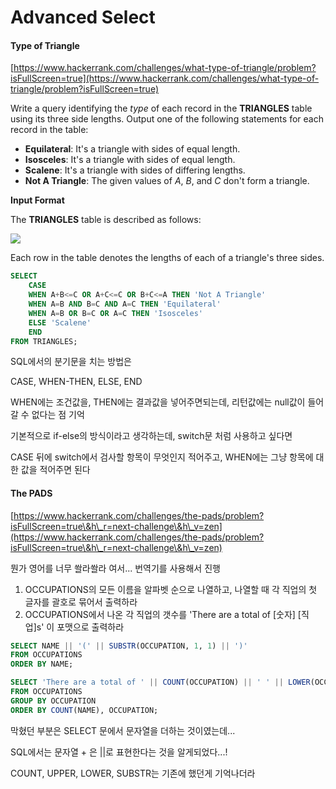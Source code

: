 # Advanced Select

#### Type of Triangle

[https://www.hackerrank.com/challenges/what-type-of-triangle/problem?isFullScreen=true](https://www.hackerrank.com/challenges/what-type-of-triangle/problem?isFullScreen=true)

Write a query identifying the _type_ of each record in the **TRIANGLES** table using its three side lengths. Output one of the following statements for each record in the table:

* **Equilateral**: It's a triangle with  sides of equal length.
* **Isosceles**: It's a triangle with  sides of equal length.
* **Scalene**: It's a triangle with  sides of differing lengths.
* **Not A Triangle**: The given values of _A_, _B_, and _C_ don't form a triangle.

**Input Format**

The **TRIANGLES** table is described as follows:

![](https://s3.amazonaws.com/hr-challenge-images/12887/1443815629-ac2a843fb7-1.png)

Each row in the table denotes the lengths of each of a triangle's three sides.

```sql
SELECT
    CASE 
    WHEN A+B<=C OR A+C<=C OR B+C<=A THEN 'Not A Triangle'
    WHEN A=B AND B=C AND A=C THEN 'Equilateral'
    WHEN A=B OR B=C OR A=C THEN 'Isosceles'
    ELSE 'Scalene'
    END
FROM TRIANGLES;
```

SQL에서의 분기문을 치는 방법은&#x20;

CASE, WHEN-THEN, ELSE, END

WHEN에는 조건값을, THEN에는 결과값을 넣어주면되는데, 리턴값에는 null값이 들어갈 수 없다는 점 기억

기본적으로 if-else의 방식이라고 생각하는데, switch문 처럼 사용하고 싶다면

CASE 뒤에 switch에서 검사할 항목이 무엇인지 적어주고, WHEN에는 그냥 항목에 대한 값을 적어주면 된다





#### The PADS

[https://www.hackerrank.com/challenges/the-pads/problem?isFullScreen=true\&h\_r=next-challenge\&h\_v=zen](https://www.hackerrank.com/challenges/the-pads/problem?isFullScreen=true\&h\_r=next-challenge\&h\_v=zen)

뭔가 영어를 너무 쏼라쏼라 여서... 번역기를 사용해서 진행

1. OCCUPATIONS의 모든 이름을 알파벳 순으로 나열하고, 나열할 때 각 직업의 첫 글자를 괄호로 묶어서 출력하라
2. OCCUPATIONS에서 나온 각 직업의 갯수를 'There are a total of \[숫자] \[직업]s' 이 포맷으로 출력하라

```sql
SELECT NAME || '(' || SUBSTR(OCCUPATION, 1, 1) || ')'
FROM OCCUPATIONS
ORDER BY NAME;

SELECT 'There are a total of ' || COUNT(OCCUPATION) || ' ' || LOWER(OCCUPATION) || 's.'
FROM OCCUPATIONS
GROUP BY OCCUPATION
ORDER BY COUNT(NAME), OCCUPATION;
```

막혔던 부분은 SELECT 문에서 문자열을 더하는 것이였는데...&#x20;

SQL에서는 문자열 + 은 ||로 표현한다는 것을 알게되었다...!

COUNT, UPPER, LOWER, SUBSTR는 기존에 했던게 기억나더라









####

